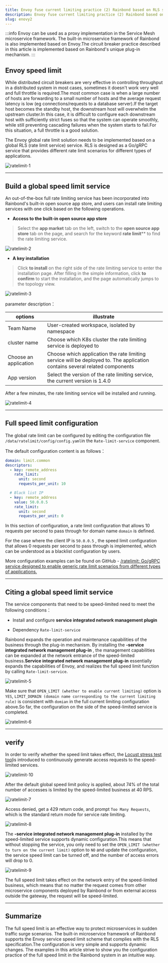 ```yaml
---
title: Envoy fuse current limiting practice (2) Rainbond based on RLS service full current limiting
description: Envoy fuse current limiting practice (2) Rainbond based on RLS service for full current limiting
slug: enovy2
---
```


:::info
Envoy can be used as a proxy implementation in the Service Mesh microservice framework. The built-in microservice framework of Rainbond is also implemented based on Envoy.The circuit breaker practice described in this article is implemented based on Rainbond's unique plug-in mechanism.
:::

<!--truncate-->

## Envoy speed limit

While distributed circuit breakers are very effective in controlling throughput in a distributed system in most cases, sometimes it doesn't work very well and full throttle is required.The most common case is when a large number of hosts are forwarding to a small number of hosts and the average request latency is low (eg connections/requests to a database server).If the target host becomes the standby host, the downstream host will overwhelm the upstream cluster.In this case, it is difficult to configure each downstream host with sufficiently strict fuses so that the system can operate smoothly, while still preventing cascading failures when the system starts to fail.For this situation, a full throttle is a good solution.

The Envoy global rate limit solution needs to be implemented based on a global RLS (rate limit service) service. RLS is designed as a Go/gRPC service that provides different rate limit scenarios for different types of applications.

![ratelimit-1](https://static.goodrain.com/wechat/envoy-ratelimit/envoy-ratelimit-1.jpeg)

---

## Build a global speed limit service

An out-of-the-box full rate limiting service has been incorporated into Rainbond's built-in open source app store, and users can install rate limiting services with one click based on the following operations.

* **Access to the built-in open source app store**

> Select the **app market** tab on the left, switch to the **open source app store** tab on the page, and search for the keyword **rate limit**** to find the rate limiting service.

![ratelimit-2](https://static.goodrain.com/wechat/envoy-ratelimit/envoy-ratelimit-2.png)

* **A key installation**

> Click **to install** on the right side of the rate limiting service to enter the installation page. After filling in the simple information, click **to confirm** to start the installation, and the page automatically jumps to the topology view.

![ratelimit-3](https://static.goodrain.com/wechat/envoy-ratelimit/envoy-ratelimit-3.png)

parameter description：

| options               | illustrate                                                                                                                  |
| --------------------- | --------------------------------------------------------------------------------------------------------------------------- |
| Team Name             | User-created workspace, isolated by namespace                                                                               |
| cluster name          | Choose which K8s cluster the rate limiting service is deployed to                                                           |
| Choose an application | Choose which application the rate limiting service will be deployed to. The application contains several related components |
| App version           | Select the version of the rate limiting service, the current version is 1.4.0                                               |

After a few minutes, the rate limiting service will be installed and running.

![ratelimit-4](https://static.goodrain.com/wechat/envoy-ratelimit/envoy-ratelimit-4.png)

---

## Full speed limit configuration

The global rate limit can be configured by editing the configuration file `/data/ratelimit/config/config.yaml`in the `Rate-limit-service` component.

The default configuration content is as follows：

```yaml
domain: limit.common
descriptors:
  - key: remote_address
    rate_limit:
      unit: second
      requests_per_unit: 10

  # Black list IP
  - key: remote_address
    value: 50.0.0.5
    rate_limit:
      unit: second
      requests_per_unit: 0
```

In this section of configuration, a rate limit configuration that allows 10 requests per second to pass through for domain name `domain` is defined.

For the case where the client IP is `50.0.0.5` , the speed limit configuration that allows 0 requests per second to pass through is implemented, which can be understood as a blacklist configuration by users.

More configuration examples can be found on GitHub - [/ratelimit: Go/gRPC service designed to enable generic rate limit scenarios from different types of applications.](https://github.com/envoyproxy/ratelimit#examples)

---

## Citing a global speed limit service

The service components that need to be speed-limited need to meet the following conditions：

- Install and configure **service integrated network management plugin**

- Dependency `Rate-limit-service`

Rainbond expands the operation and maintenance capabilities of the business through the plug-in mechanism. By installing the **-service integrated network management plug-in** , the management capabilities can be expanded at the network entrance of the speed-limited business.**Service integrated network management plug-in** essentially expands the capabilities of Envoy, and realizes the full speed limit function by calling `Rate-limit-service`.

![ratelimit-5](https://static.goodrain.com/wechat/envoy-ratelimit/envoy-ratelimit-5.png)

Make sure that `OPEN_LIMIT (whether to enable current limiting)` option is `YES`, `LIMIT_DOMAIN (domain name corresponding to the current limiting rule)` is consistent with `domian` in the full current limiting configuration above.So far, the configuration on the side of the speed-limited service is completed.

![ratelimit-6](https://static.goodrain.com/wechat/envoy-ratelimit/envoy-ratelimit-6.png)

---

## verify

In order to verify whether the speed limit takes effect, the [Locust stress test tool](https://mp.weixin.qq.com/s/greebbqDh-a5JJJkfokh4Q)is introduced to continuously generate access requests to the speed-limited services.

![ratelimit-10](https://static.goodrain.com/wechat/envoy-ratelimit/envoy-ratelimit-10.png)

After the default global speed limit policy is applied, about 74% of the total number of accesses is limited by the speed-limited business at 40 RPS.

![ratelimit-7](https://static.goodrain.com/wechat/envoy-ratelimit/envoy-ratelimit-7.png)

Access denied, get a 429 return code, and prompt `Too Many Requests`, which is the standard return mode for service rate limiting.

![ratelimit-8](https://static.goodrain.com/wechat/envoy-ratelimit/envoy-ratelimit-8.png)

The **-service integrated network management plug-in** installed by the speed-limited service supports dynamic configuration.This means that without stopping the service, you only need to set the `OPEN_LIMIT (whether to turn on the current limit)` option to `NO` and update the configuration, the service speed limit can be turned off, and the number of access errors will drop to 0.

![ratelimit-9](https://static.goodrain.com/wechat/envoy-ratelimit/envoy-ratelimit-9.png)

The full speed limit takes effect on the network entry of the speed-limited business, which means that no matter the request comes from other microservice components deployed by Rainbond or from external access outside the gateway, the request will be speed-limited.

---

## Summarize

The full speed limit is an effective way to protect microservices in sudden traffic surge scenarios. The built-in microservice framework of Rainbond supports the Envoy service speed limit scheme that complies with the RLS specification.The configuration is very simple and supports dynamic changes. The examples in this article strive to show you the configuration practice of the full speed limit in the Rainbond system in an intuitive way. 

